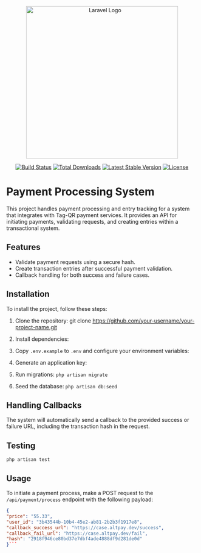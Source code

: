 <p align="center"><a href="https://laravel.com" target="_blank"><img src="https://raw.githubusercontent.com/laravel/art/master/logo-lockup/5%20SVG/2%20CMYK/1%20Full%20Color/laravel-logolockup-cmyk-red.svg" width="400" alt="Laravel Logo"></a></p>

<p align="center">
<a href="https://github.com/laravel/framework/actions"><img src="https://github.com/laravel/framework/workflows/tests/badge.svg" alt="Build Status"></a>
<a href="https://packagist.org/packages/laravel/framework"><img src="https://img.shields.io/packagist/dt/laravel/framework" alt="Total Downloads"></a>
<a href="https://packagist.org/packages/laravel/framework"><img src="https://img.shields.io/packagist/v/laravel/framework" alt="Latest Stable Version"></a>
<a href="https://packagist.org/packages/laravel/framework"><img src="https://img.shields.io/packagist/l/laravel/framework" alt="License"></a>
</p>

# Payment Processing System

This project handles payment processing and entry tracking for a system that integrates with Tag-QR payment services. It provides an API for initiating payments, validating requests, and creating entries within a transactional system.

## Features

- Validate payment requests using a secure hash.
- Create transaction entries after successful payment validation.
- Callback handling for both success and failure cases.

## Installation

To install the project, follow these steps:

1. Clone the repository: git clone https://github.com/your-username/your-project-name.git


2. Install dependencies:

3. Copy `.env.example` to `.env` and configure your environment variables:

4. Generate an application key:

5. Run migrations: `php artisan migrate`

6.  Seed the database: `php artisan db:seed`

## Handling Callbacks
The system will automatically send a callback to the provided success or failure URL, including the transaction hash in the request.


## Testing

`php artisan test`


## Usage

To initiate a payment process, make a POST request to the `/api/payment/process` endpoint with the following payload:

```json
{
"price": "55.33",
"user_id": "3b43544b-10b4-45e2-ab81-2b2b3f1917e8",
"callback_success_url": "https://case.altpay.dev/success",
"callback_fail_url": "https://case.altpay.dev/fail",
"hash": "2918f946ce80bd37e7dbf4ade4888df9d281de0d"
}```
